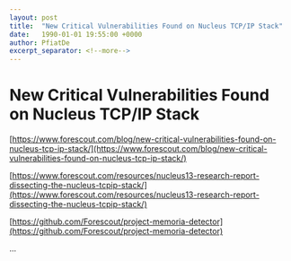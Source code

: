 ```yaml
---
layout: post
title:  "New Critical Vulnerabilities Found on Nucleus TCP/IP Stack"
date:   1990-01-01 19:55:00 +0000
author: PfiatDe
excerpt_separator: <!--more-->
---
```


# New Critical Vulnerabilities Found on Nucleus TCP/IP Stack

[https://www.forescout.com/blog/new-critical-vulnerabilities-found-on-nucleus-tcp-ip-stack/](https://www.forescout.com/blog/new-critical-vulnerabilities-found-on-nucleus-tcp-ip-stack/)

[https://www.forescout.com/resources/nucleus13-research-report-dissecting-the-nucleus-tcpip-stack/](https://www.forescout.com/resources/nucleus13-research-report-dissecting-the-nucleus-tcpip-stack/)

[https://github.com/Forescout/project-memoria-detector](https://github.com/Forescout/project-memoria-detector)

...
<!--more-->
